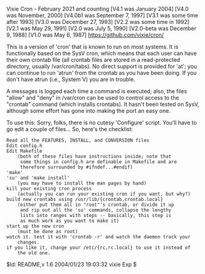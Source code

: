 

Vixie Cron - February 2021 and counting
[V4.1 was January 2004]
[V4.0 was November, 2000]
[V4.0b1 was September 7, 1997]
[V3.1 was some time after 1993]
[V3.0 was December 27, 1993]
[V2.2 was some time in 1992]
[V2.1 was May 29, 1991]
[V2.0 was July 5, 1990]
[V2.0-beta was December 9, 1988]
[V1.0 was May 6, 1987]
https://github.com/vixie/cron/

This is a version of 'cron' that is known to run on most systems.  It
is functionally based on the SysV cron, which means that each user can have
their own crontab file (all crontab files are stored in a read-protected
directory, usually /var/cron/tabs).  No direct support is provided for
'at'; you can continue to run 'atrun' from the crontab as you have been
doing.  If you don't have atrun (i.e., System V) you are in trouble.

A messages is logged each time a command is executed; also, the files
"allow" and "deny" in /var/cron can be used to control access to the
"crontab" command (which installs crontabs).  It hasn't been tested on
SysV, although some effort has gone into making the port an easy one.

To use this: Sorry, folks, there is no cutesy 'Configure' script.  You'll
have to go edit a couple of files... So, here's the checklist:

	Read all the FEATURES, INSTALL, and CONVERSION files
	Edit config.h
	Edit Makefile
		(both of these files have instructions inside; note that
		 some things in config.h are definable in Makefile and are
		 therefore surrounded by #ifndef...#endif)
	'make'
	'su' and 'make install'
		(you may have to install the man pages by hand)
	kill your existing cron process
		(actually you can run your existing cron if you want, but why?)
	build new crontabs using /usr/lib/{crontab,crontab.local}
		(either put them all in "root"'s crontab, or divide it up
		 and rip out all the 'su' commands, collapse the lengthy
		 lists into ranges with steps -- basically, this step is
		 as much work as you want to make it)
	start up the new cron
		(must be done as root)
	watch it. test it with 'crontab -r' and watch the daemon track your
		changes.
	if you like it, change your /etc/{rc,rc.local} to use it instead of
		the old one.

$Id: README,v 1.6 2004/01/23 19:03:32 vixie Exp $
